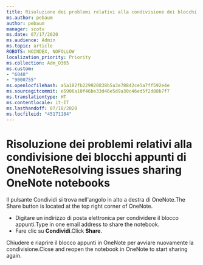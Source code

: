 ```yaml
---
title: Risoluzione dei problemi relativi alla condivisione dei blocchi appunti di OneNote
ms.author: pebaum
author: pebaum
manager: scotv
ms.date: 07/17/2020
ms.audience: Admin
ms.topic: article
ROBOTS: NOINDEX, NOFOLLOW
localization_priority: Priority
ms.collection: Adm_O365
ms.custom:
- "6048"
- "9000755"
ms.openlocfilehash: a5a182fb229920838b5a3e78842ce5a7ff592e4e
ms.sourcegitcommit: e5906a10f46be33d46e5d9a30c46ed5f2d88b7f7
ms.translationtype: HT
ms.contentlocale: it-IT
ms.lasthandoff: 07/18/2020
ms.locfileid: "45171184"
---
```

# <a name="resolving-issues-sharing-onenote-notebooks"></a><span data-ttu-id="044cd-102">Risoluzione dei problemi relativi alla condivisione dei blocchi appunti di OneNote</span><span class="sxs-lookup"><span data-stu-id="044cd-102">Resolving issues sharing OneNote notebooks</span></span>

<span data-ttu-id="044cd-103">Il pulsante Condividi si trova nell'angolo in alto a destra di OneNote.</span><span class="sxs-lookup"><span data-stu-id="044cd-103">The Share button is located at the top right corner of OneNote.</span></span>

- <span data-ttu-id="044cd-104">Digitare un indirizzo di posta elettronica per condividere il blocco appunti.</span><span class="sxs-lookup"><span data-stu-id="044cd-104">Type in one email address to share the notebook.</span></span>
- <span data-ttu-id="044cd-105">Fare clic su **Condividi**.</span><span class="sxs-lookup"><span data-stu-id="044cd-105">Click  **Share**.</span></span>

<span data-ttu-id="044cd-106">Chiudere e riaprire il blocco appunti in OneNote per avviare nuovamente la condivisione.</span><span class="sxs-lookup"><span data-stu-id="044cd-106">Close and reopen the notebook in OneNote to start sharing again.</span></span>